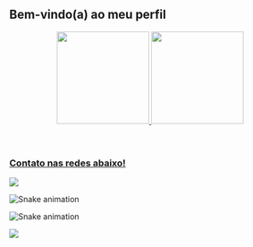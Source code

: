 ## Bem-vindo(a) ao meu perfil

 <div align="center">
   <a href="https://github.com/jorgehenrrique">
   <img height="165em" src="https://github-readme-stats.vercel.app/api?username=jorgehenrrique&show_icons=true&theme=tokyonight&include_all_commits=true&count_private=true"/>
   <img height="165em" src="https://github-readme-stats.vercel.app/api/top-langs/?username=jorgehenrrique&layout=compact&langs_count=6&theme=tokyonight"/>

</div>
<div style="display: inline_block"><br>

</div>
 
 <br>
 
  ### Contato nas redes abaixo!
 
<div> 

  <a href="https://www.linkedin.com/in/jorge-henrique0/" target="_blank"><img src="https://img.shields.io/badge/-LinkedIn-%230077B5?style=for-the-badge&logo=linkedin&logoColor=white" target="_blank"></a> 
 
  ![Snake animation](https://github.com/jorgehenrrique/jorgehenrrique/blob/output/github-contribution-grid-snake.svg)
 
  ![Snake animation](https://github.com/devemdobro/devemdobro/blob/output/github-contribution-grid-snake.svg)

  ![](https://visitor-badge.glitch.me/badge?page_id=jorgehenrrique)
</div>
